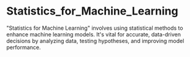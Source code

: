 # Statistics_for_Machine_Learning
 "Statistics for Machine Learning" involves using statistical methods to enhance machine learning models. It's vital for accurate, data-driven decisions by analyzing data, testing hypotheses, and improving model performance.

